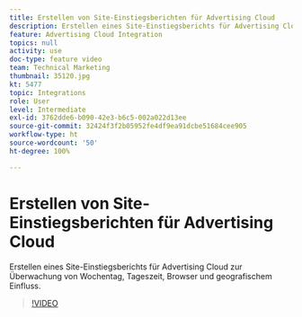 ```yaml
---
title: Erstellen von Site-Einstiegsberichten für Advertising Cloud
description: Erstellen eines Site-Einstiegsberichts für Advertising Cloud zur Überwachung von Wochentag, Tageszeit, Browser und geografischem Einfluss.
feature: Advertising Cloud Integration
topics: null
activity: use
doc-type: feature video
team: Technical Marketing
thumbnail: 35120.jpg
kt: 5477
topic: Integrations
role: User
level: Intermediate
exl-id: 3762dde6-b090-42e3-b6c5-002a022d13ee
source-git-commit: 32424f3f2b05952fe4df9ea91dcbe51684cee905
workflow-type: ht
source-wordcount: '50'
ht-degree: 100%

---
```


# Erstellen von Site-Einstiegsberichten für Advertising Cloud

Erstellen eines Site-Einstiegsberichts für Advertising Cloud zur Überwachung von Wochentag, Tageszeit, Browser und geografischem Einfluss.

>[!VIDEO](https://video.tv.adobe.com/v/35120/?quality=12&learn=on)
